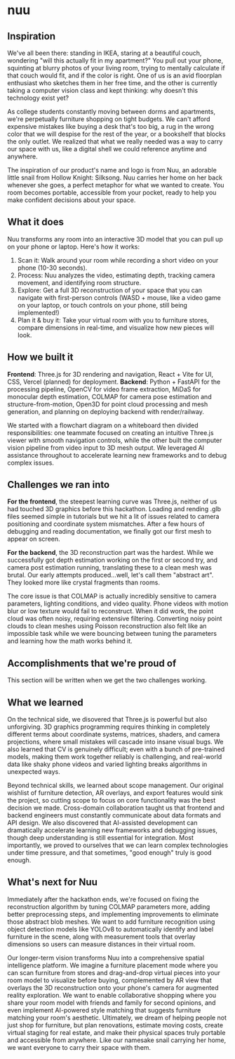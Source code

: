 # nuu

## Inspiration
We've all been there: standing in IKEA, staring at a beautiful couch, wondering "will this actually fit in my apartment?" You pull out your phone, squinting at blurry photos of your living room, trying to mentally calculate if that couch would fit, and if the color is right. One of us is an avid floorplan enthusiast who sketches them in her free time, and the other is currently taking a computer vision class and kept thinking: why doesn't this technology exist yet?

As college students constantly moving between dorms and apartments, we're perpetually furniture shopping on tight budgets. We can't afford expensive mistakes like buying a desk that's too big, a rug in the wrong color that we will despise for the rest of the year, or a bookshelf that blocks the only outlet. We realized that what we really needed was a way to carry our space with us, like a digital shell we could reference anytime and anywhere.

The inspiration of our product's name and logo is from Nuu, an adorable little snail from Hollow Knight: Silksong. Nuu carries her home on her back whenever she goes, a perfect metaphor for what we wanted to create. You room becomes portable, accessible from your pocket, ready to help you make confident decisions about your space. 

## What it does
Nuu transforms any room into an interactive 3D model that you can pull up on your phone or laptop. Here's how it works:
1. Scan it: Walk around your room while recording a short video on your phone (10-30 seconds).
2. Process: Nuu analyzes the video, estimating depth, tracking camera movement, and identifying room structure.
3. Explore: Get a full 3D reconstruction of your space that you can navigate with first-person controls (WASD + mouse, like a video game on your laptop, or touch controls on your phone, still being implemented!)
4. Plan it & buy it: Take your virtual room with you to furniture stores, compare dimensions in real-time, and visualize how new pieces will look. 

## How we built it
**Frontend**: Three.js for 3D rendering and navigation, React + Vite for UI, CSS, Vercel (planned) for deployment.
**Backend**: Python + FastAPI for the processing pipeline, OpenCV for video frame extraction, MiDaS for monocular depth estimation, COLMAP for camera pose estimation and structure-from-motion, Open3D for point cloud processing and mesh generation, and planning on deploying backend with render/railway.

We started with a flowchart diagram on a whiteboard then divided responsibilities: one teammate focused on creating an intuitive Three.js viewer with smooth navigation controls, while the other built the computer vision pipeline from video input to 3D mesh output. We leveraged AI assistance throughout to accelerate learning new frameworks and to debug complex issues. 

## Challenges we ran into
**For the frontend**, the steepest learning curve was Three.js, neither of us had touched 3D graphics before this hackathon. Loading and rending .glb files seemed simple in tutorials but we hit a lit of issues related to camera positioning and coordinate system mismatches. After a few hours of debugging and reading documentation, we finally got our first mesh to appear on screen.

**For the backend**, the 3D reconstruction part was the hardest. While we successfully got depth estimation working on the first or second try, and camera post estimation running, translating these to a clean mesh was brutal. Our early attempts produced...well, let's call them "abstract art". They looked more like crystal fragments than rooms. 

The core issue is that COLMAP is actually incredibly sensitive to camera parameters, lighting conditions, and video quality. Phone videos with motion blur or low texture would fail to reconstruct. When it did work, the point cloud was often noisy, requiring extensive filtering. Converting noisy point clouds to clean meshes using Poisson reconstruction also felt like an impossible task while we were bouncing between tuning the parameters and learning how the math works behind it.

## Accomplishments that we're proud of
This section will be written when we get the two challenges working.

## What we learned
On the technical side, we disovered that Three.js is powerful but also unforgiving. 3D graphics programming requires thinking in completely different terms about coordinate systems, matrices, shaders, and camera projections, where small mistakes will cascade into insane visual bugs. We also learned that CV is genuinely difficult; even with a bunch of pre-trained models, making them work together reliably is challenging, and real-world data like shaky phone videos and varied lighting breaks algorithms in unexpected ways. 

Beyond technical skills, we learned about scope management. Our original wishlist of furniture detection, AR overlays, and export features would sink the project, so cutting scope to focus on core functionality was the best decision we made. Cross-domain collaboration taught us that frontend and backend engineers must constantly communicate about data formats and API design. We also discovered that AI-assisted development can dramatically accelerate learning new frameworks and debugging issues, though deep understanding is still essential for integration. Most importantly, we proved to ourselves that we can learn complex technologies under time pressure, and that sometimes, "good enough" truly is good enough. 

## What's next for Nuu
Immediately after the hackathon ends, we're focused on fixing the reconstruction algorithm by tuning COLMAP parameters more, adding better preprocessing steps, and implementing improvements to eliminate those abstract blob meshes. We want to add furniture recognition using object detection models like YOLOv8 to automatically identify and label furniture in the scene, along with measurement tools that overlay dimensions so users can measure distances in their virtual room. 

Our longer-term vision transforms Nuu into a comprehensive spatial intelligence platform. We imagine a furniture placement mode where you can scan furniture from stores and drag-and-drop virtual pieces into your room model to visualize before buying, complemented by AR view that overlays the 3D reconstruction onto your phone's camera for augmented reality exploration. We want to enable collaborative shopping where you share your room model with friends and family for second opinions, and even implement AI-powered style matching that suggests furniture matching your room's aesthetic. Ultimately, we dream of helping people not just shop for furniture, but plan renovations, estimate moving costs, create virtual staging for real estate, and make their physical spaces truly portable and accessible from anywhere. Like our namesake snail carrying her home, we want everyone to carry their space with them.
